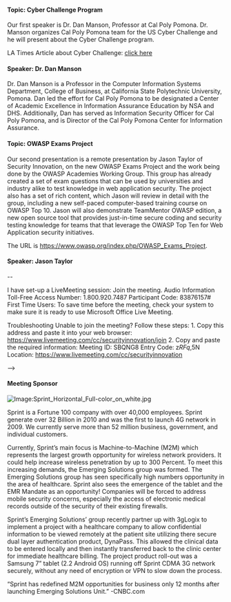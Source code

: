 #### Topic: Cyber Challenge Program

Our first speaker is Dr. Dan Manson, Professor at Cal Poly Pomona. Dr.
Manson organizes Cal Poly Pomona team for the US Cyber Challenge and he
will present about the Cyber Challenge program.

LA Times Article about Cyber Challenge: [click
here](http://www.latimes.com/news/local/la-me-cyber-camp-20110720,0,5088688.story)

#### Speaker: Dr. Dan Manson

Dr. Dan Manson is a Professor in the Computer Information Systems
Department, College of Business, at California State Polytechnic
University, Pomona. Dan led the effort for Cal Poly Pomona to be
designated a Center of Academic Excellence in Information Assurance
Education by NSA and DHS. Additionally, Dan has served as Information
Security Officer for Cal Poly Pomona, and is Director of the Cal Poly
Pomona Center for Information Assurance.

#### Topic: OWASP Exams Project

Our second presentation is a remote presentation by Jason Taylor of
Security Innovation, on the new OWASP Exams Project and the work being
done by the OWASP Academies Working Group. This group has already
created a set of exam questions that can be used by universities and
industry alike to test knowledge in web application security. The
project also has a set of rich content, which Jason will review in
detail with the group, including a new self-paced computer-based
training course on OWASP Top 10. Jason will also demonstrate TeamMentor
OWASP edition, a new open source tool that provides just-in-time secure
coding and security testing knowledge for teams that that leverage the
OWASP Top Ten for Web Application security initiatives.

The URL is <https://www.owasp.org/index.php/OWASP_Exams_Project>.

#### Speaker: Jason Taylor

\--

I have set-up a LiveMeeting session: Join the meeting. Audio Information
Toll-Free Access Number: 1.800.920.7487 Participant Code: 83876157\#
First Time Users: To save time before the meeting, check your system to
make sure it is ready to use Microsoft Office Live Meeting.

Troubleshooting Unable to join the meeting? Follow these steps: 1. Copy
this address and paste it into your web browser:
<https://www.livemeeting.com/cc/securityinnovation/join> 2. Copy and
paste the required information: Meeting ID: SBQNG8 Entry Code: z$RFq,$5N
Location: <https://www.livemeeting.com/cc/securityinnovation>

\--\>

#### Meeting Sponsor

![Image:Sprint_Horizontal_Full-color_on_white.jpg](Sprint_Horizontal_Full-color_on_white.jpg
"Image:Sprint_Horizontal_Full-color_on_white.jpg")

Sprint is a Fortune 100 company with over 40,000 employees. Sprint
generate over 32 Billion in 2010 and was the first to launch 4G network
in 2009. We currently serve more than 52 million business, government,
and individual customers.

Currently, Sprint’s main focus is Machine-to-Machine (M2M) which
represents the largest growth opportunity for wireless network
providers. It could help increase wireless penetration by up to 300
Percent. To meet this increasing demands, the Emerging Solutions group
was formed. The Emerging Solutions group has seen specifically high
numbers opportunity in the area of healthcare. Sprint also sees the
emergence of the tablet and the EMR Mandate as an opportunity\!
Companies will be forced to address mobile security concerns, especially
the access of electronic medical records outside of the security of
their existing firewalls.

Sprint’s Emerging Solutions’ group recently partner up with 3gLogix to
implement a project with a healthcare company to allow confidential
information to be viewed remotely at the patient site utilizing there
secure dual layer authentication product, DynaPass. This allowed the
clinical data to be entered locally and then instantly transferred back
to the clinic center for immediate healthcare billing. The project
product roll-out was a Samsung 7” tablet (2.2 Android OS) running off
Sprint CDMA 3G network securely, without any need of encryption or VPN
to slow down the process.

“Sprint has redefined M2M opportunities for business only 12 months
after launching Emerging Solutions Unit.” -CNBC.com